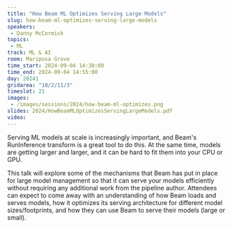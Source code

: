 ```yaml
---
title: "How Beam ML Optimizes Serving Large Models"
slug: how-beam-ml-optimizes-serving-large-models
speakers:
 - Danny McCormick
topics:
 - ML
track: ML & AI
room: Mariposa Grove
time_start: 2024-09-04 14:30:00
time_end: 2024-09-04 14:55:00
day: 20241
gridarea: "10/2/11/3"
timeslot: 21
images:
 - /images/sessions/2024/how-beam-ml-optimizes.png
slides: 2024/HowBeamMLOptimizesServingLargeModels.pdf
video: 
---
```


Serving ML models at scale is increasingly important, and Beam's RunInference transform is a great tool to do this. At the same time, models are getting larger and larger, and it can be hard to fit them into your CPU or GPU.

This talk will explore some of the mechanisms that Beam has put in place for large model management so that it can serve your models efficiently without requiring any additional work from the pipeline author. Attendees can expect to come away with an understanding of how Beam loads and serves models, how it optimizes its serving architecture for different model sizes/footprints, and how they can use Beam to serve their models (large or small).